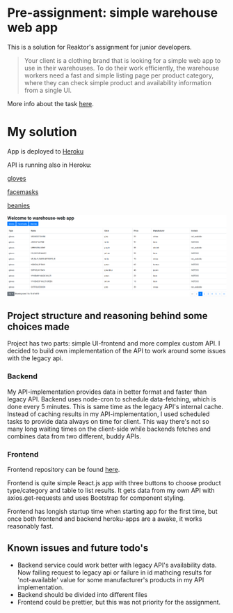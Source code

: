 # Pre-assignment: simple warehouse web app

This is a solution for Reaktor's assignment for junior developers.

> Your client is a clothing brand that is looking for a simple web app to use in their warehouses. To do their work efficiently, the warehouse workers need a fast and simple listing page per product category, where they can check simple product and availability information from a single UI.

More info about the task [here](https://www.reaktor.com/junior-dev-assignment/).

# My solution

App is deployed to [Heroku](https://nr-warehouse.herokuapp.com/)

API is running also in Heroku:

[gloves](https://nr-warehouse-api.herokuapp.com/products/gloves)

[facemasks](https://nr-warehouse-api.herokuapp.com/products/facemasks)

[beanies](https://nr-warehouse-api.herokuapp.com/products/beanies)

![ui picture](https://github.com/noorary/warehouse/blob/master/imgs/UI.png?raw=true)
## Project structure and reasoning behind some choices made

Project has two parts: simple UI-frontend and more complex custom API. I decided to build own implementation of the API to work around some issues with the legacy api.

### Backend

My API-implementation provides data in better format and faster than legacy API. Backend uses node-cron to schedule data-fetching, which is done every 5 minutes. This is same time as the legacy API's internal cache. Instead of caching results in my API-implementation, I used scheduled tasks to provide data always on time for client. This way there's not so many long waiting times on the client-side while backends fetches and combines data from two different, buddy APIs. 

### Frontend

Frontend repository can be found [here](https://github.com/noorary/warehouse).

Frontend is quite simple React.js app with three buttons to choose product type/category and table to list results. It gets data from my own API with axios.get-requests and uses Bootstrap for component styling.

Frontend has longish startup time when starting app for the first time, but once both frontend and backend heroku-apps are a awake, it works reasonably fast.

## Known issues and future todo's

* Backend service could work better with legacy API's availability data. Now failing request to legacy api or failure in id mathcing results for 'not-available' value for some manufacturer's products in my API implementation.
* Backend should be divided into different files
* Frontend could be prettier, but this was not priority for the assignment.
